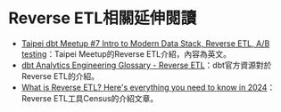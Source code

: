 # Reverse ETL相關延伸閱讀
- [Taipei dbt Meetup #7 Intro to Modern Data Stack, Reverse ETL, A/B testing](https://www.youtube.com/watch?v=CS-ijxxcXYs&t=3424s)：Taipei Meetup的Reverse ETL介紹，內容為英文。
- [dbt Analytics Engineering Glossary - Reverse ETL](https://docs.getdbt.com/terms/reverse-etl)：dbt官方資源對於Reverse ETL的介紹。
- [What is Reverse ETL? Here's everything you need to know in 2024](https://www.getcensus.com/blog/what-is-reverse-etl)：Reverse ETL工具Census的介紹文章。
